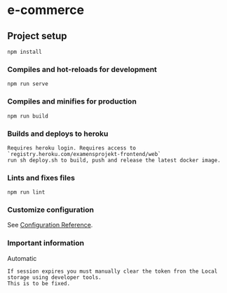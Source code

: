 # e-commerce

## Project setup

```
npm install
```

### Compiles and hot-reloads for development

```
npm run serve
```

### Compiles and minifies for production

```
npm run build
```

### Builds and deploys to heroku

```
Requires heroku login. Requires access to `registry.heroku.com/examensprojekt-frontend/web`
run sh deploy.sh to build, push and release the latest docker image.
```

### Lints and fixes files

```
npm run lint
```

### Customize configuration

See [Configuration Reference](https://cli.vuejs.org/config/).

### Important information

Automatic

```
If session expires you must manually clear the token fron the Local storage using developer tools.
This is to be fixed.
```
